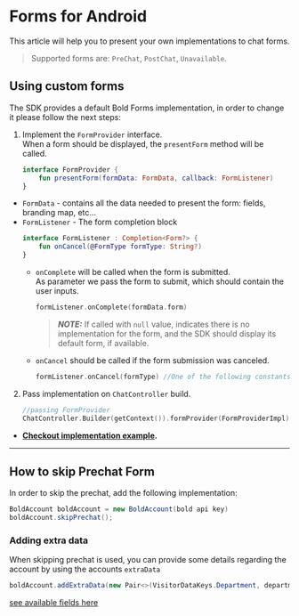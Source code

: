 # Forms for Android
This article will help you to present your own implementations to chat forms.
> Supported forms are: `PreChat`, `PostChat`, `Unavailable`.

## Using custom forms
The SDK provides a default Bold Forms implementation, in order to change it please follow the next steps:

1. Implement the `FormProvider` interface.    
When a form should be displayed, the `presentForm` method will be called. 
   ```kotlin
   interface FormProvider {
       fun presentForm(formData: FormData, callback: FormListener)
   }
   ```  
  * `FormData` - contains all the data needed to present the form: fields, branding map, etc...
  * `FormListener` - The form completion block 
    ```kotlin
    interface FormListener : Completion<Form?> {
        fun onCancel(@FormType formType: String?)
    }
    ```
    - `onComplete` will be called when the form is submitted.    
      As parameter we pass the form to submit, which should contain the user inputs.
      ```kotlin
      formListener.onComplete(formData.form)
      ```
      > **_NOTE:_** If called with `null` value, indicates there is no implementation for the form, and the SDK 
        should display its default form, if available.   
  
    - `onCancel` should be called if the form submission was canceled.
      ```kotlin
      formListener.onCancel(formType) //One of the following constants: PreChatForm / PostChatForm / UnavailabilityForm
      ```
  
2. Pass implementation on `ChatController` build. 
   ```kotlin
   //passing FormProvider 
   ChatController.Builder(getContext()).formProvider(FormProviderImpl)...build(...)
   ```
  

* **[Checkout implementation example](https://github.com/bold360ai/bold360ai-mobile-samples).**

---

## How to skip Prechat Form

In order to skip the prechat, add the following implementation:

```Java
BoldAccount boldAccount = new BoldAccount(bold api key)
boldAccount.skipPrechat();
```

### Adding extra data

When skipping prechat is used, you can provide some details regarding the account by using the accounts `extraData`

```Java
boldAccount.addExtraData(new Pair<>(VisitorDataKeys.Department, department_id));
```
[see available fields here](https://developer.bold360.com/help/EN/Bold360API/Bold360API/c_bc_sdk_ios_core_integration_chat_session.html)